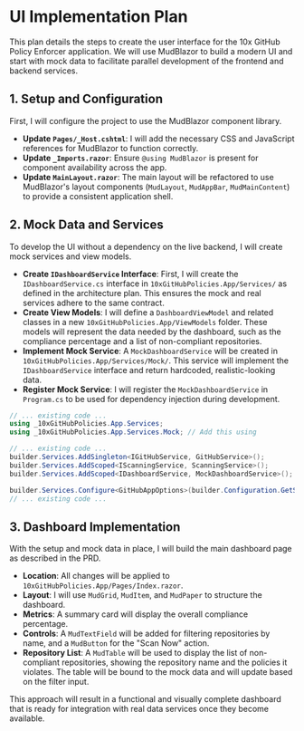 # UI Implementation Plan

This plan details the steps to create the user interface for the 10x GitHub Policy Enforcer application. We will use MudBlazor to build a modern UI and start with mock data to facilitate parallel development of the frontend and backend services.

## 1. Setup and Configuration

First, I will configure the project to use the MudBlazor component library.

- **Update `Pages/_Host.cshtml`**: I will add the necessary CSS and JavaScript references for MudBlazor to function correctly.
- **Update `_Imports.razor`**: Ensure `@using MudBlazor` is present for component availability across the app.
- **Update `MainLayout.razor`**: The main layout will be refactored to use MudBlazor's layout components (`MudLayout`, `MudAppBar`, `MudMainContent`) to provide a consistent application shell.

## 2. Mock Data and Services

To develop the UI without a dependency on the live backend, I will create mock services and view models.

- **Create `IDashboardService` Interface**: First, I will create the `IDashboardService.cs` interface in `10xGitHubPolicies.App/Services/` as defined in the architecture plan. This ensures the mock and real services adhere to the same contract.
- **Create View Models**: I will define a `DashboardViewModel` and related classes in a new `10xGitHubPolicies.App/ViewModels` folder. These models will represent the data needed by the dashboard, such as the compliance percentage and a list of non-compliant repositories.
- **Implement Mock Service**: A `MockDashboardService` will be created in `10xGitHubPolicies.App/Services/Mock/`. This service will implement the `IDashboardService` interface and return hardcoded, realistic-looking data.
- **Register Mock Service**: I will register the `MockDashboardService` in `Program.cs` to be used for dependency injection during development.
```csharp:10xGitHubPolicies.App/Program.cs
// ... existing code ...
using _10xGitHubPolicies.App.Services;
using _10xGitHubPolicies.App.Services.Mock; // Add this using

// ... existing code ...
builder.Services.AddSingleton<IGitHubService, GitHubService>();
builder.Services.AddScoped<IScanningService, ScanningService>();
builder.Services.AddScoped<IDashboardService, MockDashboardService>(); // Add this line

builder.Services.Configure<GitHubAppOptions>(builder.Configuration.GetSection(GitHubAppOptions.GitHubApp));
// ... existing code ...
```


## 3. Dashboard Implementation

With the setup and mock data in place, I will build the main dashboard page as described in the PRD.

- **Location**: All changes will be applied to `10xGitHubPolicies.App/Pages/Index.razor`.
- **Layout**: I will use `MudGrid`, `MudItem`, and `MudPaper` to structure the dashboard.
- **Metrics**: A summary card will display the overall compliance percentage.
- **Controls**: A `MudTextField` will be added for filtering repositories by name, and a `MudButton` for the "Scan Now" action.
- **Repository List**: A `MudTable` will be used to display the list of non-compliant repositories, showing the repository name and the policies it violates. The table will be bound to the mock data and will update based on the filter input.

This approach will result in a functional and visually complete dashboard that is ready for integration with real data services once they become available.